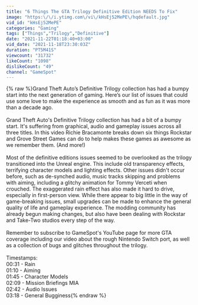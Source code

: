 ```yaml
---
title: "6 Things The GTA Trilogy Definitive Edition NEEDS To Fix"
image: "https:\/\/i.ytimg.com\/vi\/kHsEj52MePE\/hqdefault.jpg"
vid_id: "kHsEj52MePE"
categories: "Gaming"
tags: ["Things","Trilogy","Definitive"]
date: "2021-11-22T01:18:40+03:00"
vid_date: "2021-11-18T23:30:03Z"
duration: "PT5M41S"
viewcount: "31732"
likeCount: "1098"
dislikeCount: "49"
channel: "GameSpot"
---
```

{% raw %}Grand Theft Auto’s Definitive Trilogy collection has had a bumpy start into the next generation of gaming. Here’s our list of issues that could use some love to make the experience as smooth and as fun as it was more than a decade ago.<br /><br />Grand Theft Auto's Definitive Trilogy collection has had a bit of a bumpy start. It's suffering from graphical, audio and gameplay issues across all three titles. In this video Richie Bracamonte breaks down six things Rockstar and Grove Street Games can do to help makes these games as awesome as we remember them. (And more!)<br /><br />Most of the definitive editions issues seemed to be overlooked as the trilogy transitioned into the Unreal engine. This include old transparency effects, terrifying character models and lighting effects. Other issues didn't occur before, such as de-synched audio, music tracks skipping and problems with aiming, including a glitchy animation for Tommy Verceti when crouched. The  exaggerated rain effect has also made it hard to drive, especially in first-person view. While there appear to big little in the way of game-breaking issues, small upgrades can be made to enhance the general quality of life and gameplay experience. The modding community has already begun making changes, but also have been dealing with Rockstar and Take-Two studios every step of the way.<br /><br />Remember to subscribe to GameSpot's YouTube page for more GTA coverage including our video about the rough Nintendo Switch port, as well as a collection of bugs and glitches throughout the trilogy.<br /><br />Timestamps:<br />00:31 - Rain<br />01:10 - Aiming<br />01:45 - Character Models<br />02:09 - Mission Briefings MIA<br />02:42 - Audio Issues<br />03:18 - General Bugginess{% endraw %}
